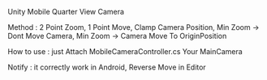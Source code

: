 Unity Mobile Quarter View Camera

Method : 2 Point Zoom, 1 Point Move, Clamp Camera Position, Min Zoom -> Dont Move Camera, Min Zoom -> Camera Move To OriginPosition

How to use : just Attach MobileCameraController.cs Your MainCamera

Notify : it correctly work in Android, Reverse Move in Editor

